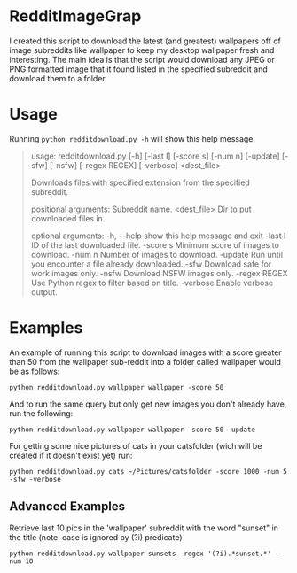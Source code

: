 # RedditImageGrap

I created this script to download the latest (and greatest) wallpapers
off of image subreddits like wallpaper to keep my desktop wallpaper
fresh and interesting. The main idea is that the script would download
any JPEG or PNG formatted image that it found listed in the specified
subreddit and download them to a folder.

# Usage

Running ```python redditdownload.py -h``` will show this help message:


> usage: redditdownload.py [-h] [-last l] [-score s] [-num n] [-update]
>       [-sfw] [-nsfw] [-regex REGEX] [-verbose] <subreddit> <dest_file>
> 
> Downloads files with specified extension from the specified subreddit.
> 
> positional arguments:
>   <subreddit>   Subreddit name.
>   <dest_file>   Dir to put downloaded files in.
> 
> optional arguments:
>   -h, --help    show this help message and exit
>   -last l       ID of the last downloaded file.
>   -score s      Minimum score of images to download.
>   -num n        Number of images to download.
>   -update       Run until you encounter a file already downloaded.
>   -sfw          Download safe for work images only.
>   -nsfw         Download NSFW images only.
>   -regex REGEX  Use Python regex to filter based on title.
>   -verbose      Enable verbose output.


# Examples

An example of running this script to download images with a score
greater than 50 from the wallpaper sub-reddit into a folder called
wallpaper would be as follows:

    python redditdownload.py wallpaper wallpaper -score 50

And to run the same query but only get new images you don't already
have, run the following:

    python redditdownload.py wallpaper wallpaper -score 50 -update

For getting some nice pictures of cats in your catsfolder (wich will be created if it
doesn't exist yet) run:

    python redditdownload.py cats ~/Pictures/catsfolder -score 1000 -num 5 -sfw -verbose

## Advanced Examples

Retrieve last 10 pics in the 'wallpaper' subreddit with the word
"sunset" in the title (note: case is ignored by (?i) predicate)

    python redditdownload.py wallpaper sunsets -regex '(?i).*sunset.*' -num 10
